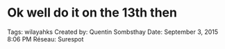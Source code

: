 # Ok well do it on the 13th then

Tags: wilayahks
Created by: Quentin Sombsthay
Date: September 3, 2015 8:06 PM
Réseau: Surespot